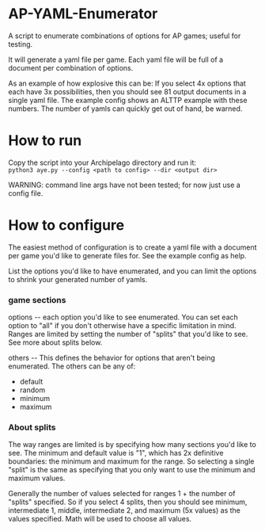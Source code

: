 # AP-YAML-Enumerator
A script to enumerate combinations of options for AP games; useful for testing.

It will generate a yaml file per game. Each yaml file will be full of a document per combination of options.

As an example of how explosive this can be:
If you select 4x options that each have 3x possibilities, then you should see 81 output documents in a single yaml file.
The example config shows an ALTTP example with these numbers. The number of yamls can quickly get out of hand, be warned.

# How to run

Copy the script into your Archipelago directory and run it:  
`python3 aye.py --config <path to config> --dir <output dir>`

WARNING: command line args have not been tested; for now just use a config file.

# How to configure

The easiest method of configuration is to create a yaml file with a document per game you'd like to generate files for.
See the example config as help.

List the options you'd like to have enumerated, and you can limit the options to shrink your generated number of yamls.

### game sections

options -- each option you'd like to see enumerated. You can set each option to "all" if you don't otherwise
have a specific limitation in mind. Ranges are limited by setting the number of "splits" that you'd like to see.
See more about splits below.

others -- This defines the behavior for options that aren't being enumerated. The others can be any of:  
- default
- random
- minimum
- maximum

### About splits

The way ranges are limited is by specifying how many sections you'd like to see. The minimum and default value is "1", which
has 2x definitive boundaries: the minimum and maximum for the range. So selecting a single "split" is the same as specifying
that you only want to use the minimum and maximum values.

Generally the number of values selected for ranges 1 + the number of "splits" specified. So if you select 4 splits, then
you should see minimum, intermediate 1, middle, intermediate 2, and maximum (5x values) as the values specified. Math will
be used to choose all values.
